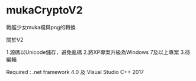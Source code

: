 # mukaCryptoV2

戰艦少女muka檔與png的轉換

關於V2

 1.源碼以Unicode儲存，避免亂碼
 2.將XP專案升級為Windows 7及以上專案
 3.待編輯

Required : .net framework 4.0 及 Visual Studio C++ 2017
